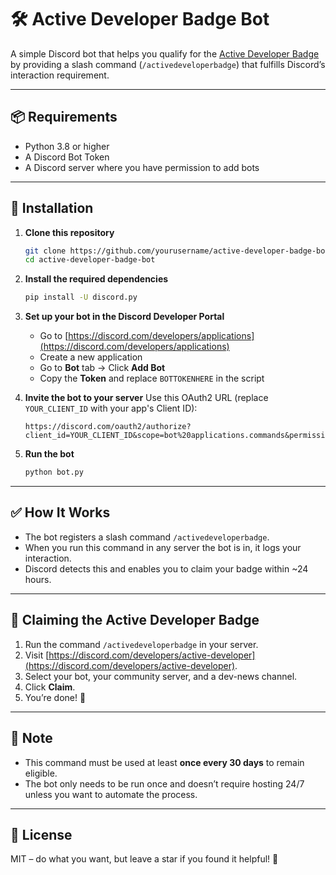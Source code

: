 
# 🛠️ Active Developer Badge Bot

A simple Discord bot that helps you qualify for the [Active Developer Badge](https://discord.com/developers/active-developer) by providing a slash command (`/activedeveloperbadge`) that fulfills Discord’s interaction requirement.

---

## 📦 Requirements

- Python 3.8 or higher
- A Discord Bot Token
- A Discord server where you have permission to add bots

---

## 🔧 Installation

1. **Clone this repository**
   ```bash
   git clone https://github.com/yourusername/active-developer-badge-bot.git
   cd active-developer-badge-bot
   ```

2. **Install the required dependencies**
   ```bash
   pip install -U discord.py
   ```

3. **Set up your bot in the Discord Developer Portal**
   - Go to [https://discord.com/developers/applications](https://discord.com/developers/applications)
   - Create a new application
   - Go to **Bot** tab → Click **Add Bot**
   - Copy the **Token** and replace `BOTTOKENHERE` in the script

4. **Invite the bot to your server**
   Use this OAuth2 URL (replace `YOUR_CLIENT_ID` with your app's Client ID):

   ```
   https://discord.com/oauth2/authorize?client_id=YOUR_CLIENT_ID&scope=bot%20applications.commands&permissions=274877975552
   ```

5. **Run the bot**
   ```bash
   python bot.py
   ```

---

## ✅ How It Works

- The bot registers a slash command `/activedeveloperbadge`.
- When you run this command in any server the bot is in, it logs your interaction.
- Discord detects this and enables you to claim your badge within ~24 hours.

---

## 🪪 Claiming the Active Developer Badge

1. Run the command `/activedeveloperbadge` in your server.
2. Visit [https://discord.com/developers/active-developer](https://discord.com/developers/active-developer).
3. Select your bot, your community server, and a dev-news channel.
4. Click **Claim**.
5. You’re done! 🎉

---

## 🧠 Note

- This command must be used at least **once every 30 days** to remain eligible.
- The bot only needs to be run once and doesn’t require hosting 24/7 unless you want to automate the process.

---

## 📄 License

MIT – do what you want, but leave a star if you found it helpful! 🌟
